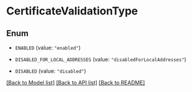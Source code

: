 # CertificateValidationType

## Enum


* `ENABLED` (value: `"enabled"`)

* `DISABLED_FOR_LOCAL_ADDRESSES` (value: `"disabledForLocalAddresses"`)

* `DISABLED` (value: `"disabled"`)


[[Back to Model list]](../README.md#documentation-for-models) [[Back to API list]](../README.md#documentation-for-api-endpoints) [[Back to README]](../README.md)


